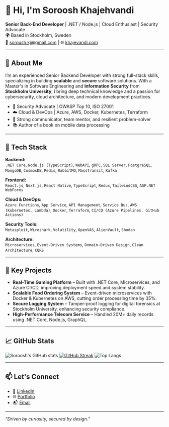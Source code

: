 # 👋 Hi, I'm Soroosh Khajehvandi

**Senior Back-End Developer** | .NET / Node.js | Cloud Enthusiast | Security Advocate  
🌍 Based in Stockholm, Sweden  
📧 [soroush.kj@gmail.com](mailto:soroush.kj@gmail.com) | 🌐 [khajevandi.com](https://khajevandi.com)

---

## 💼 About Me

I’m an experienced Senior Backend Developer with strong full-stack skills, specializing in building **scalable** and **secure** software solutions. With a Master's in Software Engineering and **Information Security** from **Stockholm University**, I bring deep technical knowledge and a passion for cybersecurity, cloud architecture, and modern development practices.

- 🔐 Security Advocate | OWASP Top 10, ISO 27001
- ☁️ Cloud & DevOps | Azure, AWS, Docker, Kubernetes, Terraform
- 💬 Strong communicator, team mentor, and resilient problem-solver
- 📚 Author of a book on mobile data processing

---

## 🚀 Tech Stack

**Backend:**  
`.NET Core`, `Node.js (TypeScript)`, `WebAPI`, `gRPC`, `SQL Server`, `PostgreSQL`, `MongoDB`, `CosmosDB`, `Redis`, `RabbitMQ`, `MassTransit`, `Kafka`

**Frontend:**  
`React.js`, `Next.js`, `React Native`, `TypeScript`, `Redux`, `TailwindCSS`, `ASP.NET WebForms`

**Cloud & DevOps:**  
`Azure Functions`, `App Service`, `API Management`, `Service Bus`, `AWS (Kubernetes, Lambda)`, `Docker`, `Terraform`, `CI/CD (Azure Pipelines, GitHub Actions)`

**Security Tools:**  
`Metasploit`, `Wireshark`, `Volatility`, `OpenVAS`, `AlienVault`, `Shodan`

**Architecture:**  
`Microservices`, `Event-Driven Systems`, `Domain-Driven Design`, `Clean Architecture`, `CQRS`

---

## 🔧 Key Projects

- **Real-Time Gaming Platform** – Built with .NET Core, Microservices, and Azure CI/CD, improving deployment speed and system stability.
- **Scalable Food Ordering System** – Event-driven microservices with Docker & Kubernetes on AWS, cutting order processing time by 35%.
- **Secure Logging System** – Tamper-proof logging for digital forensics at Stockholm University, enhancing security compliance.
- **High-Performance Telecom Service** – Handled 20M+ daily records using .NET Core, Node.js, GraphQL.

---

## 📈 GitHub Stats

![Soroosh's GitHub stats](https://github-readme-stats.vercel.app/api?username=sorooshkj&show_icons=true&theme=radical)
[![GitHub Streak](https://streak-stats.demolab.com?user=sorooshkj&theme=radical)](https://git.io/streak-stats)
![Top Langs](https://github-readme-stats.vercel.app/api/top-langs/?username=sorooshkj&layout=compact&theme=radical)

---

## 📫 Let's Connect

- 💼 [LinkedIn](https://linkedin.com/in/soroosh-khajevandi)
- 🌐 [Portfolio](https://khajevandi.com)
- 📬 [Email](mailto:soroush.kj@gmail.com)

---

_“Driven by curiosity, secured by design.”_
